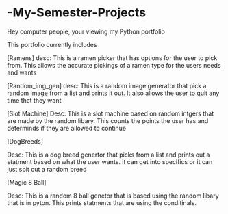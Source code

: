 # -My-Semester-Projects

Hey computer people, your viewing my Python portfolio

This portfolio currently includes

[Ramens]
desc: This is a ramen picker that has options for the user to pick from. This allows the accurate pickings of a ramen type for the users needs and wants

[Random_img_gen]
desc: This is a random image generator that pick a random image from a list and prints it out. It also allows the user to quit any time that they want 

[Slot Machine]
Desc: This is a slot machine based on random intgers that are made by the random libary. This counts the points the user has and determinds if they are allowed to continue

[DogBreeds]

Desc: This is a dog breed genertor that picks from a list and prints out a statment based on what the user wants. it can get into specifics or it can just spit out a random breed

[Magic 8 Ball]

Desc: This is a random 8 ball genetor that is based using the random libary that is in pyton. This prints statments that are using the conditinals.


